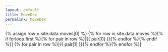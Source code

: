 ```yaml
---
layout: default
title: MoveDex
permalink: MoveDex
---
```

{% assign row = site.data.moves[0] %}
{% for row in site.data.moves %}{% if forloop.first %}{% for pair in row %}|{{ pair[0] }}{% endfor %}{% endif %}|
{% for pair in row %}|{{ pair[1] }}{% endfor %}{% endfor %}|
